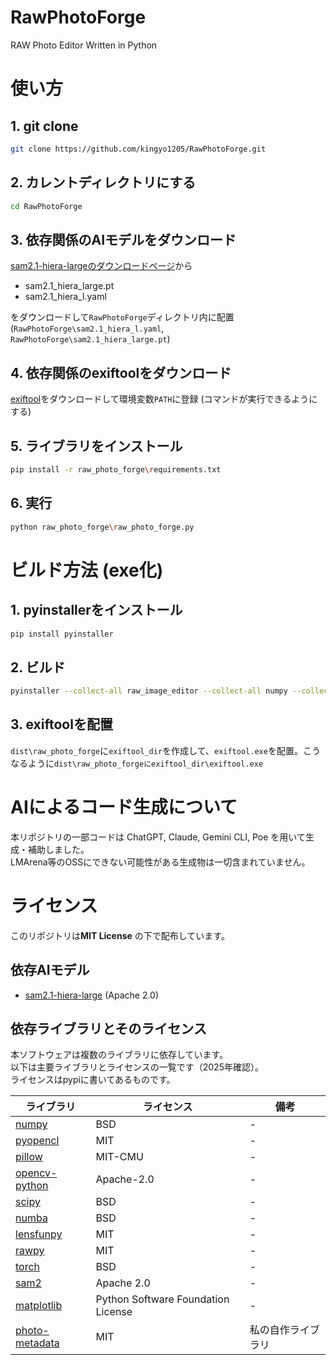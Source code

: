 # RawPhotoForge
RAW Photo Editor Written in Python


# 使い方

## 1. git clone

```bash
git clone https://github.com/kingyo1205/RawPhotoForge.git
```

## 2. カレントディレクトリにする
```bash
cd RawPhotoForge
```

## 3. 依存関係のAIモデルをダウンロード
[sam2.1-hiera-largeのダウンロードページ](https://huggingface.co/facebook/sam2.1-hiera-large/tree/main)から
- sam2.1_hiera_large.pt
- sam2.1_hiera_l.yaml

をダウンロードして`RawPhotoForge`ディレクトリ内に配置 (`RawPhotoForge\sam2.1_hiera_l.yaml`, `RawPhotoForge\sam2.1_hiera_large.pt`)

## 4. 依存関係のexiftoolをダウンロード
[exiftool](https://exiftool.org/)をダウンロードして環境変数`PATH`に登録 (コマンドが実行できるようにする)



## 5. ライブラリをインストール
```bash
pip install -r raw_photo_forge\requirements.txt
```

## 6. 実行
```bash
python raw_photo_forge\raw_photo_forge.py
```

# ビルド方法 (exe化)

## 1. pyinstallerをインストール
```bash
pip install pyinstaller
```

## 2. ビルド
```bash
pyinstaller --collect-all raw_image_editor --collect-all numpy --collect-all pyopencl --collect-all pillow --collect-all opencv-python --collect-all scipy --collect-all numba --collect-all lensfunpy --collect-all rawpy --collect-all torch --collect-all sam2 --collect-all matplotlib --collect-all photo-metadata --onedir --add-data "sam2.1_hiera_large.pt;raw_image_editor" --add-data "sam2.1_hiera_l.yaml;raw_image_editor" raw_photo_forge\raw_photo_forge.py
```

## 3. exiftoolを配置
`dist\raw_photo_forge`に`exiftool_dir`を作成して、`exiftool.exe`を配置。こうなるように`dist\raw_photo_forgeにexiftool_dir\exiftool.exe`




# AIによるコード生成について
本リポジトリの一部コードは ChatGPT, Claude, Gemini CLI, Poe を用いて生成・補助しました。  
LMArena等のOSSにできない可能性がある生成物は一切含まれていません。

 

# ライセンス
このリポジトリは**MIT License** の下で配布しています。  

## 依存AIモデル
- [sam2.1-hiera-large](https://huggingface.co/facebook/sam2.1-hiera-large/tree/main) (Apache 2.0)
## 依存ライブラリとそのライセンス

本ソフトウェアは複数のライブラリに依存しています。  
以下は主要ライブラリとライセンスの一覧です（2025年確認）。  
ライセンスはpypiに書いてあるものです。  

| ライブラリ | ライセンス | 備考 |
|------------|------------|------|
| [numpy](https://pypi.org/project/numpy/) | BSD | - |
| [pyopencl](https://pypi.org/project/pyopencl/) | MIT | - |
| [pillow](https://pypi.org/project/Pillow/) | MIT-CMU | - |
| [opencv-python](https://pypi.org/project/opencv-python/) | Apache-2.0 | - |
| [scipy](https://pypi.org/project/scipy/) | BSD | - |
| [numba](https://pypi.org/project/numba/) | BSD | - |
| [lensfunpy](https://pypi.org/project/lensfunpy/) | MIT | - |
| [rawpy](https://pypi.org/project/rawpy/) | MIT | - |
| [torch](https://pypi.org/project/torch/) | BSD | - |
| [sam2](https://pypi.org/project/sam2/) | Apache 2.0  | - |
| [matplotlib](https://pypi.org/project/matplotlib/) | Python Software Foundation License | - |
| [photo-metadata](https://pypi.org/project/photo-metadata/) | MIT | 私の自作ライブラリ |










